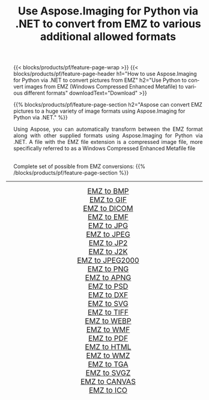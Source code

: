 ﻿---
title: Use Aspose.Imaging for Python via .NET to convert from EMZ to various additional allowed formats 
weight: 3920
url: /python-net/conversion/from/emz 
lang: en
langdirlevel: 2
locales: zh-hans,ja,it,ru,de,es,fr,nl,id,lt,pl,pt,vi,tr,ko,zh-hant,ar,hi,th,sv,cs,uk,he
description: You can quickly transform from EMZ(Windows Compressed Enhanced Metafile) into various formats using Aspose.Imaging for Python via .NET.
---

{{< blocks/products/pf/feature-page-wrap >}}
{{< blocks/products/pf/feature-page-header h1="How to use Aspose.Imaging for Python via .NET to convert pictures from EMZ" h2="Use Python to convert images from EMZ (Windows Compressed Enhanced Metafile) to various different formats" downloadText="Download" >}}


{{% blocks/products/pf/feature-page-section  h2="Aspose can convert EMZ pictures to a huge variety of image formats using Aspose.Imaging for Python via .NET." %}}
<p align=justify>Using Aspose, you can automatically transform between the EMZ format along with other supplied formats using Aspose.Imaging for Python via .NET. A file with the EMZ file extension is a compressed image file, more specifically referred to as a Windows Compressed Enhanced Metafile file</p>
<br/>
Complete set of possible from EMZ conversions:
{{% /blocks/products/pf/feature-page-section %}}
<div class="container-fluid productfamilypage bg-gray">
    <div class="convertypes bg-gray agp-content section">
        <div class="container">
		<hr style="margin-left:-20px;"/>
		<div class="row other-converters" style="gap: 10px;font-size: 19px;text-align:center;">
		    <div class='col-md-2 other-converter remove-lp remove-rp'><a href="/imaging/python-net/conversion/emz-to-bmp" style="padding:15px;">EMZ to BMP</a></div><div class='col-md-2 other-converter remove-lp remove-rp'><a href="/imaging/python-net/conversion/emz-to-gif" style="padding:15px;">EMZ to GIF</a></div><div class='col-md-2 other-converter remove-lp remove-rp'><a href="/imaging/python-net/conversion/emz-to-dicom" style="padding:15px;">EMZ to DICOM</a></div><div class='col-md-2 other-converter remove-lp remove-rp'><a href="/imaging/python-net/conversion/emz-to-emf" style="padding:15px;">EMZ to EMF</a></div><div class='col-md-2 other-converter remove-lp remove-rp'><a href="/imaging/python-net/conversion/emz-to-jpg" style="padding:15px;">EMZ to JPG</a></div><div class='col-md-2 other-converter remove-lp remove-rp'><a href="/imaging/python-net/conversion/emz-to-jpeg" style="padding:15px;">EMZ to JPEG</a></div><div class='col-md-2 other-converter remove-lp remove-rp'><a href="/imaging/python-net/conversion/emz-to-jp2" style="padding:15px;">EMZ to JP2</a></div><div class='col-md-2 other-converter remove-lp remove-rp'><a href="/imaging/python-net/conversion/emz-to-j2k" style="padding:15px;">EMZ to J2K</a></div><div class='col-md-2 other-converter remove-lp remove-rp'><a href="/imaging/python-net/conversion/emz-to-jpeg2000" style="padding:15px;">EMZ to JPEG2000</a></div><div class='col-md-2 other-converter remove-lp remove-rp'><a href="/imaging/python-net/conversion/emz-to-png" style="padding:15px;">EMZ to PNG</a></div><div class='col-md-2 other-converter remove-lp remove-rp'><a href="/imaging/python-net/conversion/emz-to-apng" style="padding:15px;">EMZ to APNG</a></div><div class='col-md-2 other-converter remove-lp remove-rp'><a href="/imaging/python-net/conversion/emz-to-psd" style="padding:15px;">EMZ to PSD</a></div><div class='col-md-2 other-converter remove-lp remove-rp'><a href="/imaging/python-net/conversion/emz-to-dxf" style="padding:15px;">EMZ to DXF</a></div><div class='col-md-2 other-converter remove-lp remove-rp'><a href="/imaging/python-net/conversion/emz-to-svg" style="padding:15px;">EMZ to SVG</a></div><div class='col-md-2 other-converter remove-lp remove-rp'><a href="/imaging/python-net/conversion/emz-to-tiff" style="padding:15px;">EMZ to TIFF</a></div><div class='col-md-2 other-converter remove-lp remove-rp'><a href="/imaging/python-net/conversion/emz-to-webp" style="padding:15px;">EMZ to WEBP</a></div><div class='col-md-2 other-converter remove-lp remove-rp'><a href="/imaging/python-net/conversion/emz-to-wmf" style="padding:15px;">EMZ to WMF</a></div><div class='col-md-2 other-converter remove-lp remove-rp'><a href="/imaging/python-net/conversion/emz-to-pdf" style="padding:15px;">EMZ to PDF</a></div><div class='col-md-2 other-converter remove-lp remove-rp'><a href="/imaging/python-net/conversion/emz-to-html" style="padding:15px;">EMZ to HTML</a></div><div class='col-md-2 other-converter remove-lp remove-rp'><a href="/imaging/python-net/conversion/emz-to-wmz" style="padding:15px;">EMZ to WMZ</a></div><div class='col-md-2 other-converter remove-lp remove-rp'><a href="/imaging/python-net/conversion/emz-to-tga" style="padding:15px;">EMZ to TGA</a></div><div class='col-md-2 other-converter remove-lp remove-rp'><a href="/imaging/python-net/conversion/emz-to-svgz" style="padding:15px;">EMZ to SVGZ</a></div><div class='col-md-2 other-converter remove-lp remove-rp'><a href="/imaging/python-net/conversion/emz-to-canvas" style="padding:15px;">EMZ to CANVAS</a></div><div class='col-md-2 other-converter remove-lp remove-rp'><a href="/imaging/python-net/conversion/emz-to-ico" style="padding:15px;">EMZ to ICO</a></div>
                </div>
        </div>
    </div>
</div>
<br/>

